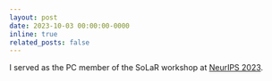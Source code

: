 ```yaml
---
layout: post
date: 2023-10-03 00:00:00-0000
inline: true
related_posts: false
---
```


I served as the PC member of the SoLaR workshop at [NeurIPS 2023](https://neurips.cc/).